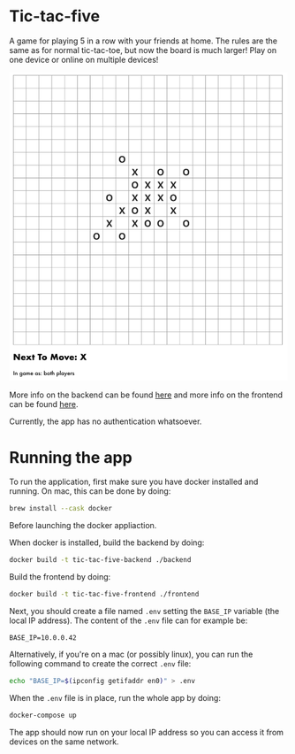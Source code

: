 # Tic-tac-five
A game for playing 5 in a row with your friends at home. The rules are the same as for normal tic-tac-toe, but now the board is much larger! Play on one device or online on multiple devices! 

![Tic-tac-five screenshot](docs/frontend-screenshot.png)

More info on the backend can be found [here](backend) and more info on the frontend can be found [here](frontend).

Currently, the app has no authentication whatsoever.

# Running the app
To run the application, first make sure you have docker installed and running. On mac, this can be done by doing:

``` sh
brew install --cask docker
```

Before launching the docker appliaction.

When docker is installed, build the backend by doing:

``` sh
docker build -t tic-tac-five-backend ./backend
```

Build the frontend by doing:

``` sh
docker build -t tic-tac-five-frontend ./frontend
```

Next, you should create a file named `.env` setting the `BASE_IP` variable (the local IP address). The content of the `.env` file can for example be:

```
BASE_IP=10.0.0.42
```

Alternatively, if you're on a mac (or possibly linux), you can run the following command to create the correct `.env` file:

``` sh
echo "BASE_IP=$(ipconfig getifaddr en0)" > .env
```

When the `.env` file is in place, run the whole app by doing:

``` sh
docker-compose up
```

The app should now run on your local IP address so you can access it from devices on the same network.
